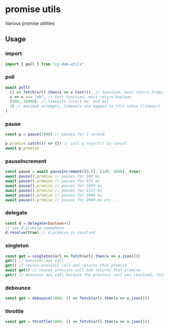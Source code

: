 # promise utils
Various promise utilities
## Usage

### import
```typescript
import { poll } from "oj-dom-utils"
```


### poll
```typescript
await poll(
  () => fetch(url).then(x => x.text()), // function, must return Promise
  x => x === "ok", // test function, must return boolean
  [500, 10000], // timeouts [start ms, end ms]
  10 // maximum attempts, timeouts are mapped to this value (lineair)
)
```
### pause
```typescript
const p = pause(1000) // pauses for 1 second

p.promise.catch(() => {}) // call p.reject() to cancel
await p.promise

```
### pauseIncrement
```typescript
const pause = await pauseIncrement([0,4], [100, 2000], true)
await pause().promise // pauses for 100 ms
await pause().promise // pauses for 575 ms
await pause().promise // pauses for 1050 ms
await pause().promise // pauses for 1525 ms
await pause().promise // pauses for 2000 ms
await pause().promise // pauses for 2000 ms etc ...
```
### delegate
```typescript
const d = delegate<boolean>()
// use d.promise somewhere
d.resolve(true) // d.promise is resolved

```
### singleton
```typescript
const get = singleton(url => fetch(url).then(x => x.json()))
get() // executes api call
get() // reuses previous call and returns that promise
await get() // reuses previous call and returns that promise
get() // executes api call because the previous call was resolved, returns a new promise
```
### debounce
```typescript
const get = debounce(1000, () => fetch(url).then(x => x.json()))
```
### throttle
```typescript
const get = throttle(1000, () => fetch(url).then(x => x.json()))
```
